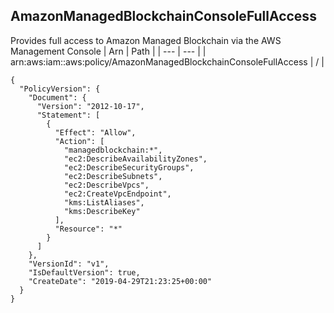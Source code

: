 
## AmazonManagedBlockchainConsoleFullAccess
Provides full access to Amazon Managed Blockchain via the AWS Management Console
| Arn | Path |
| --- | --- |
| arn:aws:iam::aws:policy/AmazonManagedBlockchainConsoleFullAccess | / |
```
{
  "PolicyVersion": {
    "Document": {
      "Version": "2012-10-17",
      "Statement": [
        {
          "Effect": "Allow",
          "Action": [
            "managedblockchain:*",
            "ec2:DescribeAvailabilityZones",
            "ec2:DescribeSecurityGroups",
            "ec2:DescribeSubnets",
            "ec2:DescribeVpcs",
            "ec2:CreateVpcEndpoint",
            "kms:ListAliases",
            "kms:DescribeKey"
          ],
          "Resource": "*"
        }
      ]
    },
    "VersionId": "v1",
    "IsDefaultVersion": true,
    "CreateDate": "2019-04-29T21:23:25+00:00"
  }
}
```
